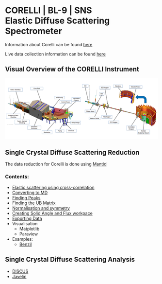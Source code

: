 # CORELLI | BL-9 | SNS <br/> Elastic Diffuse Scattering Spectrometer

Information about Corelli can be found [here](https://neutrons.ornl.gov/corelli)

Live data collection information can be found [here](https://monitor.sns.gov/dasmon/corelli)

## Visual Overview of the CORELLI Instrument
![Corelli](BL-9-CORELLI-Instrument-Diagram.png)

## Single Crystal Diffuse Scattering Reduction

The data reduction for Corelli is done using [Mantid](http://www.mantidproject.org)

### Contents:
* [Elastic scattering using cross-correlation](cc)
* [Converting to MD](md)
* [Finding Peaks](peaks)
* [Finding the UB Matrix](ub)
* [Normalisation and symmetry](reduction)
* [Creating Solid Angle and Flux workpace](van)
* [Exporting Data](export)
* Visualisation
  * Matplotlib
  * Paraview
* Examples:
  * [Benzil](benzil)

## Single Crystal Diffuse Scattering Analysis

* [DISCUS](http://tproffen.github.io/DiffuseCode)
* [Javelin](http://javelin.readthedocs.io)
